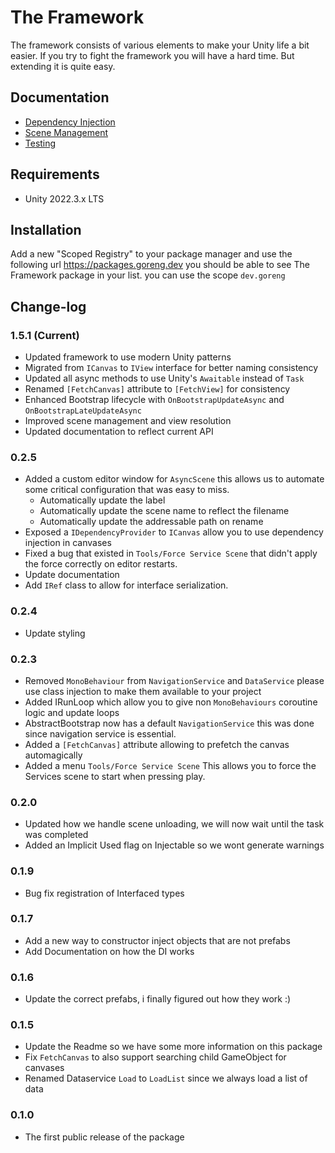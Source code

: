  # The Framework
 
The framework consists of various elements to make your Unity life a bit easier. 
If you try to fight the framework you will have a hard time. 
But extending it is quite easy.
## Documentation

- [Dependency Injection](/Documentation/Dependency%20Injection.md)
- [Scene Management](/Documentation/Scene%20Management.md)
- [Testing](/Documentation/Testing.md)

## Requirements

- Unity 2022.3.x LTS
## Installation

Add a new "Scoped Registry" to your package manager and use the following url
https://packages.goreng.dev you should be able to see The Framework package in your list.
you can use the scope `dev.goreng`
## Change-log
### 1.5.1 (Current)
 - Updated framework to use modern Unity patterns
 - Migrated from `ICanvas` to `IView` interface for better naming consistency
 - Updated all async methods to use Unity's `Awaitable` instead of `Task`
 - Renamed `[FetchCanvas]` attribute to `[FetchView]` for consistency
 - Enhanced Bootstrap lifecycle with `OnBootstrapUpdateAsync` and `OnBootstrapLateUpdateAsync`
 - Improved scene management and view resolution
 - Updated documentation to reflect current API

### 0.2.5
 - Added a custom editor window for `AsyncScene` this allows us to automate some critical configuration that was easy to miss.
	 - Automatically update the label
	 - Automatically update the scene name to reflect the filename
	 - Automatically update the addressable path on rename
 - Exposed a `IDependencyProvider` to `ICanvas` allow you to use dependency injection in canvases 
 - Fixed a bug that existed in `Tools/Force Service Scene` that didn't apply the force correctly on editor restarts.
 - Update documentation
 - Add `IRef` class to allow for interface serialization.
### 0.2.4
 - Update styling
### 0.2.3
- Removed `MonoBehaviour` from `NavigationService` and `DataService` please use class injection to make them available to your project
- Added IRunLoop which allow you to give non `MonoBehaviours` coroutine logic and update loops
- AbstractBootstrap now has a default `NavigationService` this was done since navigation service is essential.
- Added a `[FetchCanvas]` attribute allowing to prefetch the canvas automagically
- Added a menu `Tools/Force Service Scene` This allows you to force the Services scene to start when pressing play.

### 0.2.0
- Updated how we handle scene unloading, we will now wait until the task was completed 
- Added an Implicit Used flag on Injectable so we wont generate warnings
### 0.1.9
- Bug fix registration of Interfaced types
### 0.1.7
- Add a new way to constructor inject objects that are not prefabs
- Add Documentation on how the DI works
### 0.1.6
- Update the correct prefabs, i finally figured out how they work :)
### 0.1.5
 - Update the Readme so we have some more information on this package 
 - Fix `FetchCanvas` to also support searching child GameObject for canvases
 - Renamed Dataservice `Load` to `LoadList` since we always load a list of data
### 0.1.0
- The first public release of the package

  
